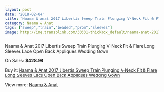 ```yaml
---
layout: post
date: '2018-02-04'
title: "Naama & Anat 2017 Libertis Sweep Train Plunging V-Neck Fit & Flare Long Sleeves Lace Open Back Appliques Wedding Gown"
category: Naama & Anat
tags: ["sweep","train","beaded","prom","sleeves"]
image: http://img.transblink.com/33331-thickbox_default/naama-anat-2017-libertis-sweep-train-plunging-v-neck-fit-flare-long-sleeves-lace-open-back-appliques-wedding-gown.jpg
---
```

Naama & Anat 2017 Libertis Sweep Train Plunging V-Neck Fit & Flare Long Sleeves Lace Open Back Appliques Wedding Gown

On Sales: **$428.98**
<a href="https://www.transblink.com/en/naama-anat/11178-naama-anat-2017-libertis-sweep-train-plunging-v-neck-fit-flare-long-sleeves-lace-open-back-appliques-wedding-gown.html"><amp-img layout="responsive" width="600" height="600" src="//img.transblink.com/33331-thickbox_default/naama-anat-2017-libertis-sweep-train-plunging-v-neck-fit-flare-long-sleeves-lace-open-back-appliques-wedding-gown.jpg" alt="Naama & Anat 2017 Libertis Sweep Train Plunging V-Neck Fit & Flare Long Sleeves Lace Open Back Appliques Wedding Gown 0" /></a>
<a href="https://www.transblink.com/en/naama-anat/11178-naama-anat-2017-libertis-sweep-train-plunging-v-neck-fit-flare-long-sleeves-lace-open-back-appliques-wedding-gown.html"><amp-img layout="responsive" width="600" height="600" src="//img.transblink.com/33333-thickbox_default/naama-anat-2017-libertis-sweep-train-plunging-v-neck-fit-flare-long-sleeves-lace-open-back-appliques-wedding-gown.jpg" alt="Naama & Anat 2017 Libertis Sweep Train Plunging V-Neck Fit & Flare Long Sleeves Lace Open Back Appliques Wedding Gown 1" /></a>
<a href="https://www.transblink.com/en/naama-anat/11178-naama-anat-2017-libertis-sweep-train-plunging-v-neck-fit-flare-long-sleeves-lace-open-back-appliques-wedding-gown.html"><amp-img layout="responsive" width="600" height="600" src="//img.transblink.com/33332-thickbox_default/naama-anat-2017-libertis-sweep-train-plunging-v-neck-fit-flare-long-sleeves-lace-open-back-appliques-wedding-gown.jpg" alt="Naama & Anat 2017 Libertis Sweep Train Plunging V-Neck Fit & Flare Long Sleeves Lace Open Back Appliques Wedding Gown 2" /></a>

Buy it: [Naama & Anat 2017 Libertis Sweep Train Plunging V-Neck Fit & Flare Long Sleeves Lace Open Back Appliques Wedding Gown](https://www.transblink.com/en/naama-anat/11178-naama-anat-2017-libertis-sweep-train-plunging-v-neck-fit-flare-long-sleeves-lace-open-back-appliques-wedding-gown.html "Naama & Anat 2017 Libertis Sweep Train Plunging V-Neck Fit & Flare Long Sleeves Lace Open Back Appliques Wedding Gown")

View more: [Naama & Anat](https://www.transblink.com/en/99-naama-anat "Naama & Anat")